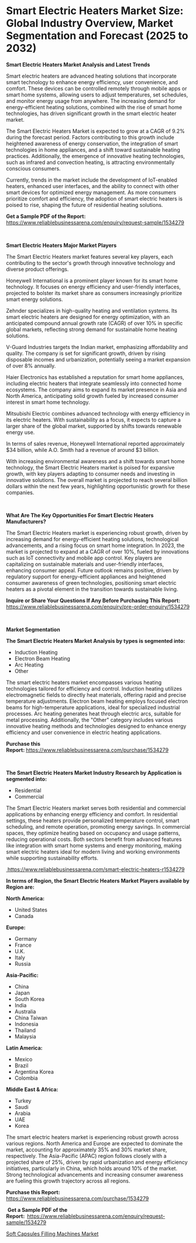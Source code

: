 <p><h1>Smart Electric Heaters Market Size: Global Industry Overview, Market Segmentation and Forecast (2025 to 2032)</h1></p><p><strong>Smart Electric Heaters Market Analysis and Latest Trends</strong></p>
<p><p>Smart electric heaters are advanced heating solutions that incorporate smart technology to enhance energy efficiency, user convenience, and comfort. These devices can be controlled remotely through mobile apps or smart home systems, allowing users to adjust temperatures, set schedules, and monitor energy usage from anywhere. The increasing demand for energy-efficient heating solutions, combined with the rise of smart home technologies, has driven significant growth in the smart electric heater market.</p><p>The Smart Electric Heaters Market is expected to grow at a CAGR of 9.2% during the forecast period. Factors contributing to this growth include heightened awareness of energy conservation, the integration of smart technologies in home appliances, and a shift toward sustainable heating practices. Additionally, the emergence of innovative heating technologies, such as infrared and convection heating, is attracting environmentally conscious consumers. </p><p>Currently, trends in the market include the development of IoT-enabled heaters, enhanced user interfaces, and the ability to connect with other smart devices for optimized energy management. As more consumers prioritize comfort and efficiency, the adoption of smart electric heaters is poised to rise, shaping the future of residential heating solutions.</p></p>
<p><strong>Get a Sample PDF of the Report:&nbsp;</strong> <a href="https://www.reliablebusinessarena.com/enquiry/request-sample/1534279?utm_campaign=2721&utm_medium=2&utm_source=Github&utm_content=ia&utm_term=28022025&utm_id=smart-electric-heaters">https://www.reliablebusinessarena.com/enquiry/request-sample/1534279</a></p>
<p>&nbsp;</p>
<p><strong>Smart Electric Heaters Major Market Players</strong></p>
<p><p>The Smart Electric Heaters market features several key players, each contributing to the sector's growth through innovative technology and diverse product offerings. </p><p>Honeywell International is a prominent player known for its smart home technology. It focuses on energy efficiency and user-friendly interfaces, projected to bolster its market share as consumers increasingly prioritize smart energy solutions. </p><p>Zehnder specializes in high-quality heating and ventilation systems. Its smart electric heaters are designed for energy optimization, with an anticipated compound annual growth rate (CAGR) of over 10% in specific global markets, reflecting strong demand for sustainable home heating solutions.</p><p>V-Guard Industries targets the Indian market, emphasizing affordability and quality. The company is set for significant growth, driven by rising disposable incomes and urbanization, potentially seeing a market expansion of over 8% annually.</p><p>Haier Electronics has established a reputation for smart home appliances, including electric heaters that integrate seamlessly into connected home ecosystems. The company aims to expand its market presence in Asia and North America, anticipating solid growth fueled by increased consumer interest in smart home technology.</p><p>Mitsubishi Electric combines advanced technology with energy efficiency in its electric heaters. With sustainability as a focus, it expects to capture a larger share of the global market, supported by shifts towards renewable energy use.</p><p>In terms of sales revenue, Honeywell International reported approximately $34 billion, while A.O. Smith had a revenue of around $3 billion. </p><p>With increasing environmental awareness and a shift towards smart home technology, the Smart Electric Heaters market is poised for expansive growth, with key players adapting to consumer needs and investing in innovative solutions. The overall market is projected to reach several billion dollars within the next few years, highlighting opportunistic growth for these companies.</p></p>
<p>&nbsp;</p>
<p><strong>What Are The Key Opportunities For Smart Electric Heaters Manufacturers?</strong></p>
<p><p>The Smart Electric Heaters market is experiencing robust growth, driven by increasing demand for energy-efficient heating solutions, technological advancements, and a rising focus on smart home integration. In 2023, the market is projected to expand at a CAGR of over 10%, fueled by innovations such as IoT connectivity and mobile app control. Key players are capitalizing on sustainable materials and user-friendly interfaces, enhancing consumer appeal. Future outlook remains positive, driven by regulatory support for energy-efficient appliances and heightened consumer awareness of green technologies, positioning smart electric heaters as a pivotal element in the transition towards sustainable living.</p></p>
<p><strong>Inquire or Share Your Questions If Any Before Purchasing This Report:</strong> <a href="https://www.reliablebusinessarena.com/enquiry/pre-order-enquiry/1534279?utm_campaign=2721&utm_medium=2&utm_source=Github&utm_content=ia&utm_term=28022025&utm_id=smart-electric-heaters">https://www.reliablebusinessarena.com/enquiry/pre-order-enquiry/1534279</a></p>
<p>&nbsp;</p>
<p><strong>Market Segmentation</strong></p>
<p><strong>The Smart Electric Heaters Market Analysis by types is segmented into:</strong></p>
<p><ul><li>Induction Heating</li><li>Electron Beam Heating</li><li>Arc Heating</li><li>Other</li></ul></p>
<p><p>The smart electric heaters market encompasses various heating technologies tailored for efficiency and control. Induction heating utilizes electromagnetic fields to directly heat materials, offering rapid and precise temperature adjustments. Electron beam heating employs focused electron beams for high-temperature applications, ideal for specialized industrial processes. Arc heating generates heat through electric arcs, suitable for metal processing. Additionally, the "Other" category includes various innovative heating methods and technologies designed to enhance energy efficiency and user convenience in electric heating applications.</p></p>
<p><strong>Purchase this Report:&nbsp;</strong><a href="https://www.reliablebusinessarena.com/purchase/1534279?utm_campaign=2721&utm_medium=2&utm_source=Github&utm_content=ia&utm_term=28022025&utm_id=smart-electric-heaters">https://www.reliablebusinessarena.com/purchase/1534279</a></p>
<p>&nbsp;</p>
<p><strong>The Smart Electric Heaters Market Industry Research by Application is segmented into:</strong></p>
<p><ul><li>Residential</li><li>Commercial</li></ul></p>
<p><p>The Smart Electric Heaters market serves both residential and commercial applications by enhancing energy efficiency and comfort. In residential settings, these heaters provide personalized temperature control, smart scheduling, and remote operation, promoting energy savings. In commercial spaces, they optimize heating based on occupancy and usage patterns, reducing operational costs. Both sectors benefit from advanced features like integration with smart home systems and energy monitoring, making smart electric heaters ideal for modern living and working environments while supporting sustainability efforts.</p></p>
<p><a href="https://www.reliablebusinessarena.com/smart-electric-heaters-r1534279?utm_campaign=2721&utm_medium=2&utm_source=Github&utm_content=ia&utm_term=28022025&utm_id=smart-electric-heaters">&nbsp;https://www.reliablebusinessarena.com/smart-electric-heaters-r1534279</a></p>
<p><strong>In terms of Region, the Smart Electric Heaters Market Players available by Region are:</strong></p>
<p>
    <p> <strong> North America: </strong>
        <ul>
            <li>United States</li>
            <li>Canada</li>
        </ul>
        </p> 
    <p> <strong> Europe: </strong>
        <ul>
            <li>Germany</li>
            <li>France</li>
            <li>U.K.</li>
            <li>Italy</li>
            <li>Russia</li>
        </ul>
        </p> 
    <p> <strong> Asia-Pacific: </strong>
        <ul>
            <li>China</li>
            <li>Japan</li>
            <li>South Korea</li>
            <li>India</li>
            <li>Australia</li>
            <li>China Taiwan</li>
            <li>Indonesia</li>
            <li>Thailand</li>
            <li>Malaysia</li>
        </ul>
        </p> 
    <p> <strong> Latin America: </strong>
        <ul>
            <li>Mexico</li>
            <li>Brazil</li>
            <li>Argentina Korea</li>
            <li>Colombia</li>
        </ul>
        </p> 
    <p> <strong> Middle East & Africa: </strong>
        <ul>
            <li>Turkey</li>
            <li>Saudi</li>
            <li>Arabia</li>
            <li>UAE</li>
            <li>Korea</li>
        </ul>
    </p>
    </p>
<p><p>The smart electric heaters market is experiencing robust growth across various regions. North America and Europe are expected to dominate the market, accounting for approximately 35% and 30% market share, respectively. The Asia-Pacific (APAC) region follows closely with a projected share of 25%, driven by rapid urbanization and energy efficiency initiatives, particularly in China, which holds around 10% of the market. Strong technological advancements and increasing consumer awareness are fueling this growth trajectory across all regions.</p></p>
<p><strong>Purchase this Report: </strong><a href="https://www.reliablebusinessarena.com/purchase/1534279?utm_campaign=2721&utm_medium=2&utm_source=Github&utm_content=ia&utm_term=28022025&utm_id=smart-electric-heaters">https://www.reliablebusinessarena.com/purchase/1534279</a></p>
<p>&nbsp;<strong>Get a Sample PDF of the Report:&nbsp;&nbsp;</strong><a href="https://www.reliablebusinessarena.com/enquiry/request-sample/1534279?utm_campaign=2721&utm_medium=2&utm_source=Github&utm_content=ia&utm_term=28022025&utm_id=smart-electric-heaters">https://www.reliablebusinessarena.com/enquiry/request-sample/1534279</a></p>
<p><strong></strong></p>
<p><p><a href="https://github.com/gasiorgary79/Market-Research-Report-List-1/blob/main/soft-capsules-filling-machines-market.md?utm_campaign=2721&utm_medium=2&utm_source=Github&utm_content=ia&utm_term=28022025&utm_id=smart-electric-heaters">Soft Capsules Filling Machines Market</a></p></p>